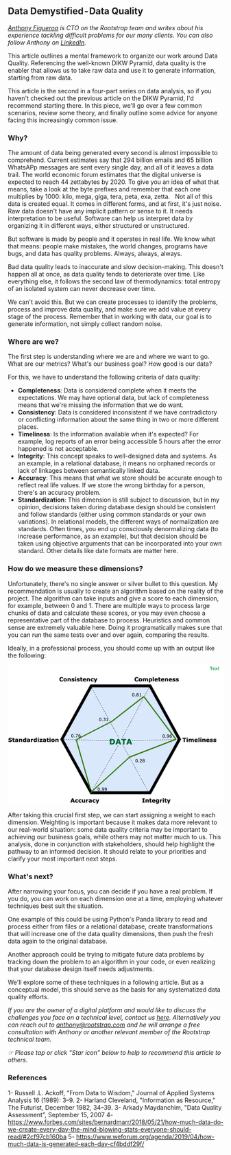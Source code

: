 ## Data Demystified - Data Quality
*[Anthony Figueroa](https://www.rootstrap.com/tech-blog/author/anthfig/) is CTO on the Rootstrap team and writes about his experience tackling difficult problems for  our many clients. You can also follow Anthony on [LinkedIn](https://uy.linkedin.com/in/figueroaanthony).*

This article outlines a mental framework to organize our work around Data Quality. Referencing the well-known DIKW Pyramid, data quality is the enabler that allows us to take raw data and use it to generate information, starting from raw data.

This article is the second in a four-part series on data analysis, so if you haven't checked out the previous article on the DIKW Pyramid, I'd recommend starting there. 
In this piece, we'll go over a few common scenarios, review some theory, and finally outline some advice for anyone facing this increasingly common issue.

### Why?
The amount of data being generated every second is almost impossible to comprehend. Current estimates say that 294 billion emails and 65 billion WhatsAPp messages are sent every single day, and all of it leaves a data trail. The world economic forum estimates that the digital universe is expected to reach 44 zettabytes by 2020. To give you an idea of what that means, take a look at the byte prefixes and remember that each one multiplies by 1000: kilo, mega, giga, tera, peta, exa, zetta.
 
Not all of this data is created equal. It comes in different forms, and at first, it's just noise. Raw data doesn't have any implicit pattern or sense to it. It needs interpretation to be useful. Software can help us interpret data by organizing it in different ways, either structured or unstructured. 

But software is made by people and it operates in real life. We know what that means: people make mistakes, the world changes, programs have bugs, and data has quality problems. Always, always, always.

Bad data quality leads to inaccurate and slow decision-making. This doesn't happen all at once, as data quality tends to deteriorate over time. Like everything else, it follows the second law of thermodynamics: total entropy of an isolated system can never decrease over time. 

We can't avoid this. But we can create processes to identify the problems, process and improve data quality, and make sure we add value at every stage of the process. Remember that in working with data, our goal is to generate information, not simply collect random noise. 

### Where are we?
The first step is understanding where we are and where we want to go. What are our metrics? What's our business goal? How good is our data? 

For this, we have to understand the following criteria of data quality:

* **Completeness**: Data is considered complete when it meets the expectations. We may have optional data, but lack of completeness means that we're missing the information that we do want. 
* **Consistency**: Data is considered inconsistent if we have contradictory or conflicting information about the same thing in two or more different places.
* **Timeliness**: Is the information available when it's expected? For example, log reports of an error being accessible 5 hours after the error happened is not acceptable. 
* **Integrity**: This concept speaks to well-designed data and systems. As an example, in a relational database, it means no orphaned records or lack of linkages between semantically linked data.
* **Accuracy**: This means that what we store should be accurate enough to reflect real life values. If we store the wrong birthday for a person, there's an accuracy problem. 
* **Standardization**: This dimension is still subject to discussion, but in my opinion, decisions taken during database design should be consistent and follow standards (either using common standards or your own variations). In relational models, the different ways of normalization are standards. Often times, you end up consciously denormalizing data (to increase performance, as an example), but that decision should be taken using objective arguments that can be incorporated into your own standard. Other details like date formats are matter here. 

### How do we measure these dimensions?
Unfortunately, there's no single answer or silver bullet to this question. My recommendation is usually to create an algorithm based on the reality of the project. The algorithm can take inputs and give a score to each dimension, for example, between 0 and 1. There are multiple ways to process large chunks of data and calculate these scores, or you may even choose a representative part of the database to process. Heuristics and common sense are extremely valuable here. Doing it programatically makes sure that you can run the same tests over and over again, comparing the results.

Ideally, in a professional process, you should come up with an output like the following:

![Data Score Diagnosis](images/data-quality.png)

After taking this crucial first step, we can start assigning a weight to each dimension. Weighting is important because it makes data more relevant to our real-world situation: some data quality criteria may be important to achieving our business goals, while others may not matter much to us. This analysis, done in conjunction with stakeholders, should help highlight the pathway to an informed decision. It should relate to your priorities and clarify your most important next steps. 


### What's next?
After narrowing your focus, you can decide if you have a real problem. If you do, you can work on each dimension one at a time, employing whatever techniques best suit the situation. 

One example of this could be using Python's Panda library to read and process either from files or a relational database, create transformations that will increase one of the data quality dimensions, then push the fresh data again to the original database.

Another approach could be trying to mitigate future data problems by tracking down the problem to an algorithm in your code, or even realizing that your database design itself needs adjustments. 

We'll explore some of these techniques in a following article. But as a conceptual model, this should serve as the basis for any systematized data quality efforts. 

*If you are the owner of a digital platform and would like to discuss the challenges you face on a technical level, contact us [here](https://www.rootstrap.com/contact). Alternatively you can reach out to [anthony@rootstrap.com](mailto:anthony@rootstrap.com) and he will arrange a free consultation with Anthony or another relevant member of the Rootstrap technical team.*

*☞ Please tap or click “Star icon” below to help to recommend this article to others.*

### References
1- Russell .L. Ackoff, "From Data to Wisdom," Journal of Applied Systems Analysis 16 (1989): 3–9.
2- Harland Cleveland, "Information as Resource," The Futurist, December 1982, 34–39.
3- Arkady Maydanchim, "Data Quality Assessment", September 15, 2007
4- https://www.forbes.com/sites/bernardmarr/2018/05/21/how-much-data-do-we-create-every-day-the-mind-blowing-stats-everyone-should-read/#2cf97cb160ba
5- https://www.weforum.org/agenda/2019/04/how-much-data-is-generated-each-day-cf4bddf29f/

